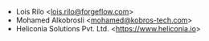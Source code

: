 - Lois Rilo \<<lois.rilo@forgeflow.com>\>
- Mohamed Alkobrosli \<<mohamed@kobros-tech.com>\>
- Heliconia Solutions Pvt. Ltd. \<<https://www.heliconia.io>\>
